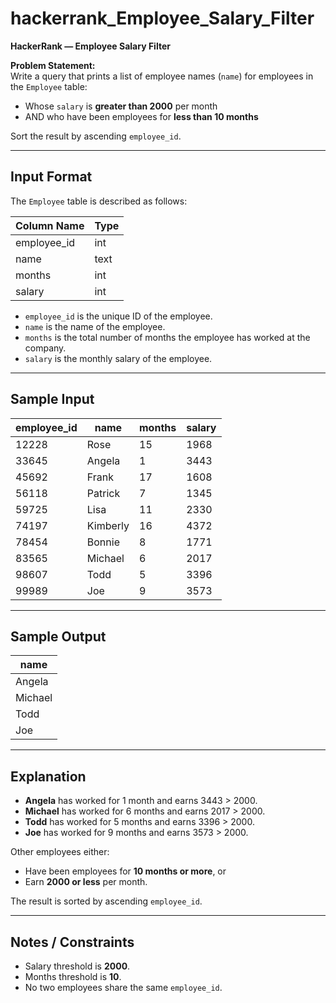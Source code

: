 # hackerrank_Employee_Salary_Filter

**HackerRank — Employee Salary Filter**

**Problem Statement:**  
Write a query that prints a list of employee names (`name`) for employees in the `Employee` table:  

- Whose `salary` is **greater than 2000** per month  
- AND who have been employees for **less than 10 months**  

Sort the result by ascending `employee_id`.

---

## Input Format

The `Employee` table is described as follows:

| Column Name  | Type |
|--------------|------|
| employee_id  | int  |
| name         | text |
| months       | int  |
| salary       | int  |

- `employee_id` is the unique ID of the employee.  
- `name` is the name of the employee.  
- `months` is the total number of months the employee has worked at the company.  
- `salary` is the monthly salary of the employee.

---

## Sample Input

| employee_id | name    | months | salary |
|-------------|---------|--------|--------|
| 12228       | Rose    | 15     | 1968   |
| 33645       | Angela  | 1      | 3443   |
| 45692       | Frank   | 17     | 1608   |
| 56118       | Patrick | 7      | 1345   |
| 59725       | Lisa    | 11     | 2330   |
| 74197       | Kimberly| 16     | 4372   |
| 78454       | Bonnie  | 8      | 1771   |
| 83565       | Michael | 6      | 2017   |
| 98607       | Todd    | 5      | 3396   |
| 99989       | Joe     | 9      | 3573   |

---

## Sample Output

| name    |
|---------|
| Angela  |
| Michael |
| Todd    |
| Joe     |

---

## Explanation

- **Angela** has worked for 1 month and earns 3443 > 2000.  
- **Michael** has worked for 6 months and earns 2017 > 2000.  
- **Todd** has worked for 5 months and earns 3396 > 2000.  
- **Joe** has worked for 9 months and earns 3573 > 2000.  

Other employees either:  
- Have been employees for **10 months or more**, or  
- Earn **2000 or less** per month.  

The result is sorted by ascending `employee_id`.  

---

## Notes / Constraints

- Salary threshold is **2000**.  
- Months threshold is **10**.  
- No two employees share the same `employee_id`.  
